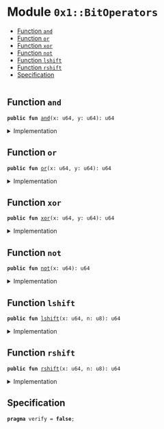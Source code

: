 
<a name="0x1_BitOperators"></a>

# Module `0x1::BitOperators`



-  [Function `and`](#0x1_BitOperators_and)
-  [Function `or`](#0x1_BitOperators_or)
-  [Function `xor`](#0x1_BitOperators_xor)
-  [Function `not`](#0x1_BitOperators_not)
-  [Function `lshift`](#0x1_BitOperators_lshift)
-  [Function `rshift`](#0x1_BitOperators_rshift)
-  [Specification](#@Specification_0)


<pre><code></code></pre>



<a name="0x1_BitOperators_and"></a>

## Function `and`



<pre><code><b>public</b> <b>fun</b> <a href="Bitwise.md#0x1_BitOperators_and">and</a>(x: u64, y: u64): u64
</code></pre>



<details>
<summary>Implementation</summary>


<pre><code><b>public</b> <b>fun</b> <a href="Bitwise.md#0x1_BitOperators_and">and</a>(x: u64, y: u64): u64 {
    (x & y <b>as</b> u64)
}
</code></pre>



</details>

<a name="0x1_BitOperators_or"></a>

## Function `or`



<pre><code><b>public</b> <b>fun</b> <a href="Bitwise.md#0x1_BitOperators_or">or</a>(x: u64, y: u64): u64
</code></pre>



<details>
<summary>Implementation</summary>


<pre><code><b>public</b> <b>fun</b> <a href="Bitwise.md#0x1_BitOperators_or">or</a>(x: u64, y: u64): u64 {
    (x | y <b>as</b> u64)
}
</code></pre>



</details>

<a name="0x1_BitOperators_xor"></a>

## Function `xor`



<pre><code><b>public</b> <b>fun</b> <a href="Bitwise.md#0x1_BitOperators_xor">xor</a>(x: u64, y: u64): u64
</code></pre>



<details>
<summary>Implementation</summary>


<pre><code><b>public</b> <b>fun</b> <a href="Bitwise.md#0x1_BitOperators_xor">xor</a>(x: u64, y: u64): u64 {
    (x ^ y <b>as</b> u64)
}
</code></pre>



</details>

<a name="0x1_BitOperators_not"></a>

## Function `not`



<pre><code><b>public</b> <b>fun</b> <a href="Bitwise.md#0x1_BitOperators_not">not</a>(x: u64): u64
</code></pre>



<details>
<summary>Implementation</summary>


<pre><code><b>public</b> <b>fun</b> <a href="Bitwise.md#0x1_BitOperators_not">not</a>(x: u64): u64 {
   (x ^ 18446744073709551615u64 <b>as</b> u64)
}
</code></pre>



</details>

<a name="0x1_BitOperators_lshift"></a>

## Function `lshift`



<pre><code><b>public</b> <b>fun</b> <a href="Bitwise.md#0x1_BitOperators_lshift">lshift</a>(x: u64, n: u8): u64
</code></pre>



<details>
<summary>Implementation</summary>


<pre><code><b>public</b> <b>fun</b> <a href="Bitwise.md#0x1_BitOperators_lshift">lshift</a>(x: u64, n: u8): u64 {
    (x &lt;&lt; n  <b>as</b> u64)
}
</code></pre>



</details>

<a name="0x1_BitOperators_rshift"></a>

## Function `rshift`



<pre><code><b>public</b> <b>fun</b> <a href="Bitwise.md#0x1_BitOperators_rshift">rshift</a>(x: u64, n: u8): u64
</code></pre>



<details>
<summary>Implementation</summary>


<pre><code><b>public</b> <b>fun</b> <a href="Bitwise.md#0x1_BitOperators_rshift">rshift</a>(x: u64, n: u8): u64 {
    (x &gt;&gt; n  <b>as</b> u64)
}
</code></pre>



</details>

<a name="@Specification_0"></a>

## Specification



<pre><code><b>pragma</b> verify = <b>false</b>;
</code></pre>
